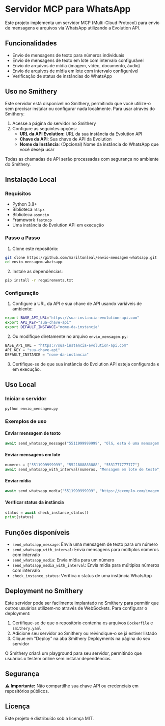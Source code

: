 # Servidor MCP para WhatsApp

Este projeto implementa um servidor MCP (Multi-Cloud Protocol) para envio de mensagens e arquivos via WhatsApp utilizando a Evolution API.

## Funcionalidades

- Envio de mensagens de texto para números individuais
- Envio de mensagens de texto em lote com intervalo configurável
- Envio de arquivos de mídia (imagem, vídeo, documento, áudio)
- Envio de arquivos de mídia em lote com intervalo configurável
- Verificação de status de instâncias do WhatsApp

## Uso no Smithery

Este servidor está disponível no Smithery, permitindo que você utilize-o sem precisar instalar ou configurar nada localmente. Para usar através do Smithery:

1. Acesse a página do servidor no Smithery
2. Configure as seguintes opções:
   - **URL da API Evolution**: URL da sua instância da Evolution API
   - **Chave da API**: Sua chave de API da Evolution
   - **Nome da Instância**: (Opcional) Nome da instância do WhatsApp que você deseja usar

Todas as chamadas de API serão processadas com segurança no ambiente do Smithery.

## Instalação Local

### Requisitos

- Python 3.8+
- Biblioteca `httpx`
- Biblioteca `asyncio`
- Framework `fastmcp`
- Uma instância do Evolution API em execução

### Passo a Passo

1. Clone este repositório:
```bash
git clone https://github.com/mariltonleal/envio-mensagem-whatsapp.git
cd envio-mensagem-whatsapp
```

2. Instale as dependências:
```bash
pip install -r requirements.txt
```

### Configuração

1. Configure a URL da API e sua chave de API usando variáveis de ambiente:
```bash
export BASE_API_URL="https://sua-instancia-evolution-api.com"
export API_KEY="sua-chave-api"
export DEFAULT_INSTANCE="nome-da-instancia"
```

2. Ou modifique diretamente no arquivo `envio_mensagem.py`:
```python
BASE_API_URL = "https://sua-instancia-evolution-api.com"
API_KEY = "sua-chave-api"
DEFAULT_INSTANCE = "nome-da-instancia"
```

3. Certifique-se de que sua instância do Evolution API esteja configurada e em execução.

## Uso Local

### Iniciar o servidor

```bash
python envio_mensagem.py
```

### Exemplos de uso

#### Enviar mensagem de texto

```python
await send_whatsapp_message("5511999999999", "Olá, esta é uma mensagem de teste!")
```

#### Enviar mensagens em lote

```python
numeros = ["5511999999999", "5521888888888", "5531777777777"]
await send_whatsapp_with_interval(numeros, "Mensagem em lote de teste", interval_seconds=5)
```

#### Enviar mídia

```python
await send_whatsapp_media("5511999999999", "https://exemplo.com/imagem.jpg", "image")
```

#### Verificar status da instância

```python
status = await check_instance_status()
print(status)
```

## Funções disponíveis

- `send_whatsapp_message`: Envia uma mensagem de texto para um número
- `send_whatsapp_with_interval`: Envia mensagens para múltiplos números com intervalo
- `send_whatsapp_media`: Envia mídia para um número
- `send_whatsapp_media_with_interval`: Envia mídia para múltiplos números com intervalo
- `check_instance_status`: Verifica o status de uma instância WhatsApp

## Deployment no Smithery

Este servidor pode ser facilmente implantado no Smithery para permitir que outros usuários utilizem-no através de WebSockets. Para configurar o deployment:

1. Certifique-se de que o repositório contenha os arquivos `Dockerfile` e `smithery.yaml`
2. Adicione seu servidor ao Smithery ou reivindique-o se já estiver listado
3. Clique em "Deploy" na aba Smithery Deployments na página do seu servidor

O Smithery criará um playground para seu servidor, permitindo que usuários o testem online sem instalar dependências.

## Segurança

⚠️ **Importante:** Não compartilhe sua chave API ou credenciais em repositórios públicos.

## Licença

Este projeto é distribuído sob a licença MIT.